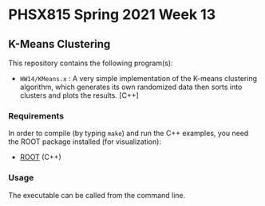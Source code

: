 # PHSX815 Spring 2021 Week 13

## K-Means Clustering

This repository contains the following program(s):

- `HW14/KMeans.x` : A very simple implementation of the K-means clustering
                    algorithm, which generates its own randomized data then
                    sorts into clusters and plots the results. [C++]

### Requirements

In order to compile (by typing `make`) and run the C++ examples, you
need the ROOT package installed (for visualization):
- [ROOT](https://root.cern/) (C++)

### Usage

The executable can be called from the command line.
